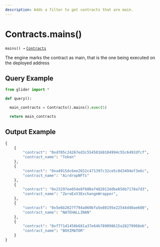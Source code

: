 ```yaml
---
description: Adds a filter to get contracts that are main.
---
```


# Contracts.mains()

`mains() →` [`Contracts`](./)

The engine marks the contract as main, that is the one being executed on the deployed address

## Query Example

```python
from glider import *

def query():

  main_contracts = Contracts().mains().exec(5)

  return main_contracts
```

## Output Example

```python
{
    {
        "contract": "0xd705c24267ed3c55458160104994c55c6492dfcf",
        "contract_name": "Token"
    }, 
    {
        "contract": "0xa4915dc6ee2652c471397c32ce5c8d3494ef3e6c",
        "contract_name": "AirdropNFTs"
    },
    {
        "contract": "0x23297ee054e8f600af482013ddbe856b7178a7d3",
        "contract_name": "ZeroExV3ExchangeWrapper",
    },
    {
        "contract": "0x5e6b2027f794a069bfa5e80195e22544d40ae600",
        "contract_name": "NATEHALLINAN"
    },
    {
        "contract": "0xf771d1456b681a37e64b789098615a28279968eb",
        "contract_name": "BOXIMATOR"
    }
}
```
